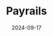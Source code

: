 ---  
layout: startup_page  
title: "Payrails"  
id: "payrails.com"  
permalink: "/payrailspayrails.com09172024/"  
website: "https://www.payrails.com"  
funding_round: ""  
funding_amount: "$20.8M"  
investors: "Andreessen Horowitz, EQT Ventures, General Catalyst, HV Capital"  
about: "Payrails provides payment infrastructure for businesses, enabling them to accept payments and automate financial operations on a unified platform. It offers a solution for complex needs, competing with large enterprises' in-house solutions and payment acceptance companies like ACI. The startup serves clients such as Puma, Just Eat Takeaway, and Vinted."  
markets: "Fintech, Payments, Developer APIs, Enterprise Software, Financial Services, FinTech, Mobile Payments, Payments"  
hq: "Berlin, Germany, Germany"  
founded_year: "2021"  
linkedin: "https://www.linkedin.com/company/payrails"  
twitter: "https://twitter.com/Payrails_com"  
instagram: ""  
facebook: ""  
crunchbase: "https://www.crunchbase.com/organization/payrails"  
pitchbook: "https://pitchbook.com/profiles/company/490106-17"  

date_display: "17-Sep-2024"  
date: "2024-09-17"

# SEO Optimization  
meta_title: "Payrails -  Funding ($20.8M)"  
meta_description: "Payrails, Payrails provides payment infrastructure for businesses, enabling them to accept payments and automate financial operations on a unified platform. It ..."  
meta_keywords: "Payrails, Fintech, Payments, Developer APIs, Enterprise Software, Financial Services, FinTech, Mobile Payments, Payments,  funding"  
canonical_url: "https://startup.projectstartups.com/payrailspayrails.com09172024/"  
---